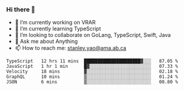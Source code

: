 ### Hi there 👋

- 🔭 I’m currently working on VRAR
- 🌱 I’m currently learning TypeScript
- 👯 I’m looking to collaborate on GoLang, TypeScript, Swift, Java
- 💬 Ask me about Anything
- 📫 How to reach me: stanley.yao@ama.ab.ca


<!--START_SECTION:waka-->
```text
TypeScript   12 hrs 11 mins  █████████████████████▓░░░   87.05 % 
JavaScript   1 hr 1 min      █▓░░░░░░░░░░░░░░░░░░░░░░░   07.33 % 
Velocity     18 mins         ▓░░░░░░░░░░░░░░░░░░░░░░░░   02.18 % 
GraphQL      10 mins         ▒░░░░░░░░░░░░░░░░░░░░░░░░   01.24 % 
JSON         6 mins          ▒░░░░░░░░░░░░░░░░░░░░░░░░   00.80 % 
```
<!--END_SECTION:waka-->
